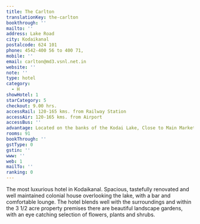 ```yaml
---
title: The Carlton
translationKey: the-carlton
bookthrough: ''
mailto: ''
address: Lake Road
city: Kodaikanal
postalcode: 624 101
phone: 4542-400 56 to 400 71,
mobile: ''
email: carlton@md3.vsnl.net.in
website: ''
note: ''
type: hotel
category:
  - H
showHotel: 1
starCategory: 5
checkout: 9.00 hrs.
accessRail: 120-165 kms. from Railway Station
accessAir: 120-165 kms. from Airport
accessBus: ''
advantage: Located on the banks of the Kodai Lake, Close to Main Market Place
rooms: 91
bookThrough: ''
gstType: 0
gstin: ''
www: ''
web: 1
mailTo: ''
ranking: 0
---
```







The most luxurious hotel in Kodaikanal. Spacious, tastefully renovated and well maintained colonial house overlooking the lake, with a bar and comfortable lounge. The hotel blends well with the surroundings and within the 3 1/2 acre property premises there are beautiful landscape gardens, with an eye catching selection of flowers, plants and shrubs.